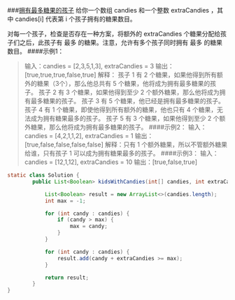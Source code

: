 ###[拥有最多糖果的孩子](../../src/main/java/club/justwrite/java/algorithm/LeetCode1431.java)
给你一个数组 candies 和一个整数 extraCandies ，其中 candies[i] 代表第 i 个孩子拥有的糖果数目。

对每一个孩子，检查是否存在一种方案，将额外的 extraCandies 个糖果分配给孩子们之后，此孩子有 最多 的糖果。注意，允许有多个孩子同时拥有 最多 的糖果数目。
####示例1：
>输入：candies = [2,3,5,1,3], extraCandies = 3
 输出：[true,true,true,false,true] 
 解释：
 孩子 1 有 2 个糖果，如果他得到所有额外的糖果（3个），那么他总共有 5 个糖果，他将成为拥有最多糖果的孩子。
 孩子 2 有 3 个糖果，如果他得到至少 2 个额外糖果，那么他将成为拥有最多糖果的孩子。
 孩子 3 有 5 个糖果，他已经是拥有最多糖果的孩子。
 孩子 4 有 1 个糖果，即使他得到所有额外的糖果，他也只有 4 个糖果，无法成为拥有糖果最多的孩子。
 孩子 5 有 3 个糖果，如果他得到至少 2 个额外糖果，那么他将成为拥有最多糖果的孩子。
####示例2：
>输入：candies = [4,2,1,1,2], extraCandies = 1
 输出：[true,false,false,false,false] 
 解释：只有 1 个额外糖果，所以不管额外糖果给谁，只有孩子 1 可以成为拥有糖果最多的孩子。
####示例3：
>输入：candies = [12,1,12], extraCandies = 10
 输出：[true,false,true]
 
 ```java
 static class Solution {
         public List<Boolean> kidsWithCandies(int[] candies, int extraCandies) {
 
             List<Boolean> result = new ArrayList<>(candies.length);
             int max = -1;
 
             for (int candy : candies) {
                 if (candy > max) {
                     max = candy;
                 }
             }
 
             for (int candy : candies) {
                 result.add(candy + extraCandies >= max);
             }
 
             return result;
         }
}
 ```